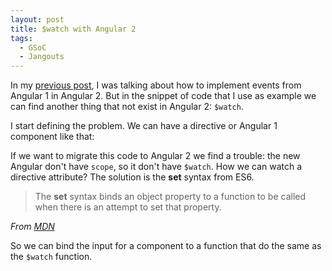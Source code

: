 ```yaml
---
layout: post
title: $watch with Angular 2
tags:
  - GSoC
  - Jangouts
---
```


In my [previous post](/2016/07/03/events-in-angular2.html), I was talking about how to implement events from Angular 1
in Angular 2. But in the snippet of code that I use as example we can find
another thing that not exist in Angular 2: `$watch`.

I start defining the problem. We can have a directive or Angular 1 component
like that:

<script src="https://gist.github.com/magarcia/384af019aef2ef465f3e08c5b8f905ec.js?file=example.directive.js"></script>

If we want to migrate this code to Angular 2 we find a trouble: the new Angular
don't have `scope`, so it don't have `$watch`. How we can watch a directive
attribute? The solution is the **set** syntax from ES6.

> The **set** syntax binds an object property to a function to be called when
> there is an attempt to set that property.

*From [MDN](https://developer.mozilla.org/en/docs/Web/JavaScript/Reference/Functions/set)*

So we can bind the input for a component to a function that do the same as the
`$watch` function.

<script src="https://gist.github.com/magarcia/384af019aef2ef465f3e08c5b8f905ec.js?file=example.component.ts"></script>
